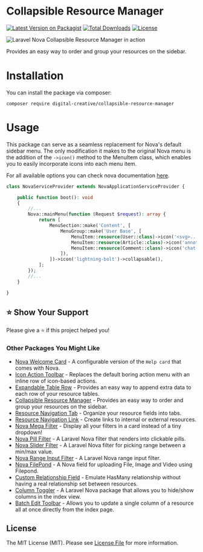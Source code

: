 # Collapsible Resource Manager

[![Latest Version on Packagist](https://img.shields.io/packagist/v/digital-creative/collapsible-resource-manager)](https://packagist.org/packages/digital-creative/collapsible-resource-manager)
[![Total Downloads](https://img.shields.io/packagist/dt/digital-creative/collapsible-resource-manager)](https://packagist.org/packages/digital-creative/collapsible-resource-manager)
[![License](https://img.shields.io/packagist/l/digital-creative/collapsible-resource-manager)](https://github.com/dcasia/collapsible-resource-manager/blob/main/LICENSE)

<picture>
  <source media="(prefers-color-scheme: dark)" srcset="https://raw.githubusercontent.com/dcasia/collapsible-resource-manager/main/screenshots/dark.png">
  <img alt="Laravel Nova Collapsible Resource Manager in action" src="https://raw.githubusercontent.com/dcasia/collapsible-resource-manager/main/screenshots/light.png">
</picture>

Provides an easy way to order and group your resources on the sidebar.

# Installation

You can install the package via composer:

```
composer require digital-creative/collapsible-resource-manager
```

# Usage

This package can serve as a seamless replacement for Nova's default sidebar menu.
The only modification it makes to the original Nova menu is the addition of the `->icon()` method to the MenuItem class, which enables you to easily incorporate icons into each menu item.

For all available options you can check nova documentation [here](https://nova.laravel.com/docs/customization/menus.html#menu-sections).

```php
class NovaServiceProvider extends NovaApplicationServiceProvider {

    public function boot(): void
    {
        //...
        Nova::mainMenu(function (Request $request): array {    
            return [
                MenuSection::make('Content', [
                    MenuGroup::make('User Base', [
                        MenuItem::resource(User::class)->icon('<svg>...</svg>'),
                        MenuItem::resource(Article::class)->icon('annotation'),
                        MenuItem::resource(Comment::class)->icon('chat-alt'),
                    ]),
                ])->icon('lightning-bolt')->collapsable(),
            ];    
        });
        //...
    }

}
```

## ⭐️ Show Your Support

Please give a ⭐️ if this project helped you!

### Other Packages You Might Like

- [Nova Welcome Card](https://github.com/dcasia/nova-welcome-card) - A configurable version of the `Help card` that comes with Nova.
- [Icon Action Toolbar](https://github.com/dcasia/icon-action-toolbar) - Replaces the default boring action menu with an inline row of icon-based actions.
- [Expandable Table Row](https://github.com/dcasia/expandable-table-row) - Provides an easy way to append extra data to each row of your resource tables.
- [Collapsible Resource Manager](https://github.com/dcasia/collapsible-resource-manager) - Provides an easy way to order and group your resources on the sidebar.
- [Resource Navigation Tab](https://github.com/dcasia/resource-navigation-tab) - Organize your resource fields into tabs.
- [Resource Navigation Link](https://github.com/dcasia/resource-navigation-link) - Create links to internal or external resources.
- [Nova Mega Filter](https://github.com/dcasia/nova-mega-filter) - Display all your filters in a card instead of a tiny dropdown!
- [Nova Pill Filter](https://github.com/dcasia/nova-pill-filter) - A Laravel Nova filter that renders into clickable pills.
- [Nova Slider Filter](https://github.com/dcasia/nova-slider-filter) - A Laravel Nova filter for picking range between a min/max value.
- [Nova Range Input Filter](https://github.com/dcasia/nova-range-input-filter) - A Laravel Nova range input filter.
- [Nova FilePond](https://github.com/dcasia/nova-filepond) - A Nova field for uploading File, Image and Video using Filepond.
- [Custom Relationship Field](https://github.com/dcasia/custom-relationship-field) - Emulate HasMany relationship without having a real relationship set between resources.
- [Column Toggler](https://github.com/dcasia/column-toggler) - A Laravel Nova package that allows you to hide/show columns in the index view.
- [Batch Edit Toolbar](https://github.com/dcasia/batch-edit-toolbar) - Allows you to update a single column of a resource all at once directly from the index page.

## License

The MIT License (MIT). Please see [License File](https://raw.githubusercontent.com/dcasia/collapsible-resource-manager/master/LICENSE) for more information.
